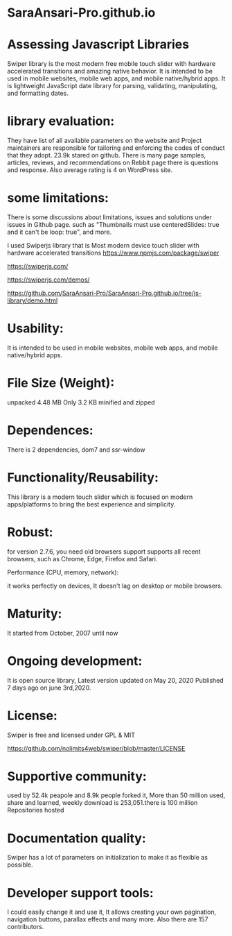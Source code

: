 # SaraAnsari-Pro.github.io


# Assessing Javascript Libraries

Swiper library is the most modern free mobile touch slider with hardware accelerated transitions and amazing native behavior. It is intended to be used in mobile websites, mobile web apps, and mobile native/hybrid apps. It is lightweight JavaScript date library for parsing, validating, manipulating, and formatting dates.

# library evaluation:
They have list of all available parameters on the website and Project maintainers are responsible for tailoring and enforcing the codes of conduct that they adopt. 23.9k stared on github.
There is many page samples, articles, reviews, and recommendations on Rebbit page there is questions and response. Also average rating is 4 on WordPress site.


# some limitations:
There is some discussions about limitations, issues and solutions under issues in Github page. such as "Thumbnails must use centeredSlides: true and it can't be loop: true", and more.


I used Swiperjs library that is Most modern device touch slider with hardware accelerated transitions
https://www.npmjs.com/package/swiper

https://swiperjs.com/

https://swiperjs.com/demos/

https://github.com/SaraAnsari-Pro/SaraAnsari-Pro.github.io/tree/js-library/demo.html

# Usability:

It is intended to be used in mobile websites, mobile web apps, and mobile 
native/hybrid apps.

# File Size (Weight):

unpacked 4.48 MB
Only 3.2 KB minified and zipped

# Dependences:

There is 2 dependencies, dom7 and ssr-window

# Functionality/Reusability:

This library is a modern touch slider which is focused on modern apps/platforms to bring the
best experience and simplicity.

# Robust:

for version 2.7.6,  you need old browsers support
supports all recent browsers, such as Chrome, Edge, Firefox and Safari.

Performance (CPU, memory, network):

it works perfectly on devices, It doesn't lag on desktop or mobile browsers.

# Maturity:

It started from October, 2007 until now

# Ongoing development: 

It is open source library, Latest version updated on May 20, 2020
Published 7 days ago on june 3rd,2020. 

# License:

Swiper is free and licensed under GPL & MIT

https://github.com/nolimits4web/swiper/blob/master/LICENSE

# Supportive community:

used by 52.4k peapole and 8.9k people forked it, More than 50 million used, 
share and learned, weekly download is 253,051.there is 100 million Repositories hosted

# Documentation quality:

Swiper has a lot of parameters on initialization to make it as flexible as 
possible.

# Developer support tools:

I could easily change it and use it, It allows creating your own pagination, navigation buttons, parallax 
effects and many more. Also there are 157 contributors.
